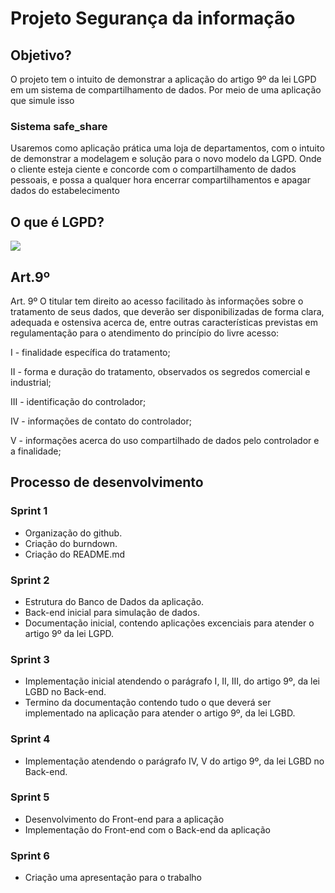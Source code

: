 # Projeto Segurança da informação

## Objetivo?
O projeto tem o intuito de demonstrar a aplicação do artigo 9º da lei LGPD em um sistema de compartilhamento de dados. Por meio de uma aplicação que simule isso

### Sistema safe_share
Usaremos como aplicação prática uma loja de departamentos, com o intuito de demonstrar a modelagem e solução para o novo modelo da LGPD. Onde o cliente esteja ciente e concorde com o compartilhamento de dados pessoais, e possa a qualquer hora encerrar compartilhamentos e apagar dados do estabelecimento

## O que é LGPD?
[![](http://img.youtube.com/vi/y7SamL2wYSc/0.jpg)](http://www.youtube.com/watch?v=y7SamL2wYSc "O que é LGPD?")

## Art.9º
Art. 9º O titular tem direito ao acesso facilitado às informações sobre o tratamento de seus dados, que deverão ser disponibilizadas de forma clara, adequada e ostensiva acerca de, entre outras características previstas em regulamentação para o atendimento do princípio do livre acesso:

I - finalidade específica do tratamento;

II - forma e duração do tratamento, observados os segredos comercial e industrial;

III - identificação do controlador;

IV - informações de contato do controlador;

V - informações acerca do uso compartilhado de dados pelo controlador e a finalidade;

## Processo de desenvolvimento

### Sprint 1
- Organização do github.
- Criação do burndown.
- Criação do README.md

### Sprint 2
- Estrutura do Banco de Dados da aplicação.
- Back-end inicial para simulação de dados.
- Documentação inicial, contendo aplicações excenciais para atender o artigo 9º da lei LGPD.

### Sprint 3
- Implementação inicial atendendo o parágrafo I, II, III, do artigo 9º, da lei LGBD no Back-end.
- Termino da documentação contendo tudo o que deverá ser implementado na aplicação para atender o artigo 9º, da lei LGBD.

### Sprint 4
- Implementação atendendo o parágrafo IV, V do artigo 9º, da lei LGBD no Back-end.

### Sprint 5
- Desenvolvimento do Front-end para a aplicação
- Implementação do Front-end com o Back-end da aplicação

### Sprint 6
- Criação uma apresentação para o trabalho
